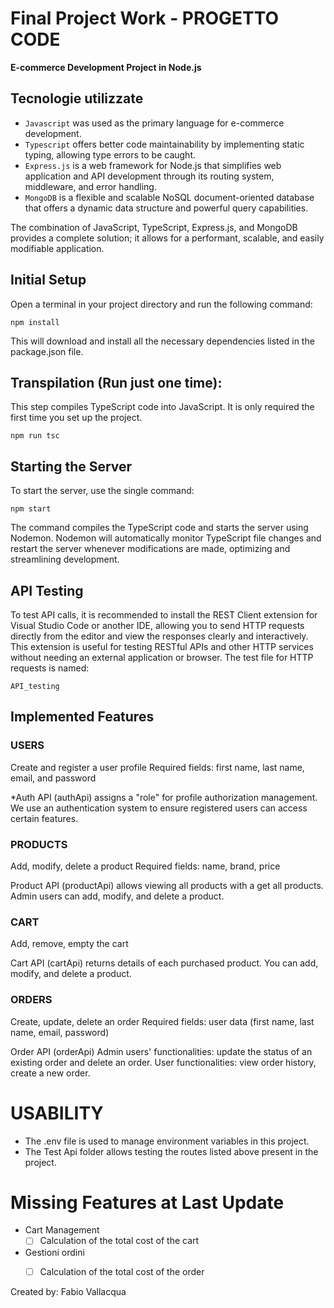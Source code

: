 # Final Project Work  - PROGETTO CODE

**E-commerce Development Project in Node.js**

## Tecnologie utilizzate
- `Javascript` was used as the primary language for e-commerce development.
- `Typescript` offers better code maintainability by implementing static typing, allowing type errors to be caught.
- `Express.js` is a web framework for Node.js that simplifies web application and API development through its routing system, middleware, and error handling.
- `MongoDB` is a flexible and scalable NoSQL document-oriented database that offers a dynamic data structure and powerful query capabilities.

The combination of JavaScript, TypeScript, Express.js, and MongoDB provides a complete solution; it allows for a performant, scalable, and easily modifiable application.

## Initial Setup

Open a terminal in your project directory and run the following command:

    npm install

This will download and install all the necessary dependencies listed in the package.json file.

## Transpilation (Run just one time):

This step compiles TypeScript code into JavaScript. It is only required the first time you set up the project.

    npm run tsc

## Starting the Server

To start the server, use the single command:

    npm start

The command compiles the TypeScript code and starts the server using Nodemon. 
Nodemon will automatically monitor TypeScript file changes and restart the server whenever modifications are made, optimizing and streamlining development.

## API Testing

To test API calls, it is recommended to install the REST Client extension for Visual Studio Code or another IDE, allowing you to send HTTP requests directly from the editor and view the responses clearly and interactively. This extension is useful for testing RESTful APIs and other HTTP services without needing an external application or browser.
The test file for HTTP requests is named:

    API_testing

## Implemented Features
### USERS
Create and register a user profile
Required fields: first name, last name, email, and password

*Auth API (authApi) assigns a "role" for profile authorization management. We use an authentication system to ensure registered users can access certain features.

### PRODUCTS
Add, modify, delete a product
Required fields: name, brand, price

Product API (productApi) allows viewing all products with a get all products. Admin users can add, modify, and delete a product.

### CART
Add, remove, empty the cart

Cart API (cartApi) returns details of each purchased product. You can add, modify, and delete a product.

### ORDERS
Create, update, delete an order
Required fields: user data (first name, last name, email, password)

Order API (orderApi)
Admin users' functionalities: update the status of an existing order and delete an order.
User functionalities: view order history, create a new order.

# USABILITY
- The .env file is used to manage environment variables in this project.
- The Test Api folder allows testing the routes listed above present in the project.

# Missing Features at Last Update
- Cart Management
    - [ ] Calculation of the total cost of the cart
- Gestioni ordini
    - [ ] Calculation of the total cost of the order
 

Created by: Fabio Vallacqua
